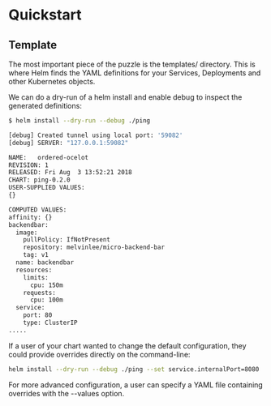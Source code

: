 # Quickstart

## Template

The most important piece of the puzzle is the templates/ directory. This is where Helm finds the YAML definitions for your Services, Deployments and other Kubernetes objects.

We can do a dry-run of a helm install and enable debug to inspect the generated definitions:

```sh
$ helm install --dry-run --debug ./ping

[debug] Created tunnel using local port: '59082'
[debug] SERVER: "127.0.0.1:59082"

NAME:   ordered-ocelot
REVISION: 1
RELEASED: Fri Aug  3 13:52:21 2018
CHART: ping-0.2.0
USER-SUPPLIED VALUES:
{}

COMPUTED VALUES:
affinity: {}
backendbar:
  image:
    pullPolicy: IfNotPresent
    repository: melvinlee/micro-backend-bar
    tag: v1
  name: backendbar
  resources:
    limits:
      cpu: 150m
    requests:
      cpu: 100m
  service:
    port: 80
    type: ClusterIP
.....
```

If a user of your chart wanted to change the default configuration, they could provide overrides directly on the command-line:

```sh
helm install --dry-run --debug ./ping --set service.internalPort=8080
```

For more advanced configuration, a user can specify a YAML file containing overrides with the --values option.

